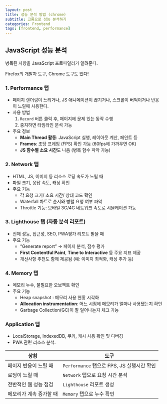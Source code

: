 ```yaml
---
layout: post
title: 성능 분석 방법 (chrome)
subtitle: 크롬으로 성능 분석하기
categories: Frontend
tags: [frontend, performance]
---
```


## JavaScript 성능 분석

병목된 사항을 JavaScript 프로파일러가 알려준다.

Firefox의 개발자 도구, Chrome 도구도 있다!

### 1. Performance 탭

- 페이지 렌더링이 느리거나, JS 애니메이션이 끊기거나, 스크롤이 버벅이거나 반응이 느릴때 사용한다.
- 사용 방법
  1. `Record` 버튼 클릭 후, 페이지에 문제 있는 동작 수행
  2. 중지하면 타임라인 분석 가능
- 주요 정보
  - **Main Thread 활동**: JavaScript 실행, 레이아웃 계산, 페인트 등
  - **Frames**: 초당 프레임 (FPS) 확인 가능 (60fps에 가까우면 OK)
  - **JS 함수별 소요 시간**도 나옴 (병목 함수 파악 가능)

### 2. Network 탭

- HTML, JS, 이미지 등 리소스 로딩 속도가 느릴 때
- 파일 크기, 응답 속도, 캐싱 확인
- 주요 기능
  - 각 요청 크기/ 소요 시간/ 상태 코드 확인
  - Waterfall 차트로 순서와 병렬 요청 여부 파악
  - Throttle 기능: 모바일 3G/4G 네트워크 속도로 시뮬레이션 가능

### 3. Lighthouse 탭 (자동 분석 리포트)

- 전체 성능, 접근성, SEO, PWA평가 리포트 받을 때
- 주요 기능
  - “Generate report” → 페이지 분석, 점수 평가
  - **First Contentful Paint**, **Time to Interactive** 등 주요 지표 제공
  - 개선사항 추천도 함께 제공됨 (예: 이미지 최적화, 캐싱 추가 등)

### 4. Memory 탭

- 메모리 누수, 불필요한 오브젝트 확인
- 주요 기능
  - Heap snapshot : 메모리 사용 현황 시각화
  - **Allocation instrumentation**: 어느 시점에 메모리가 얼마나 사용됐는지 확인
  - Garbage Collection(GC)이 잘 일어나는지 체크 가능

### Application 탭

- LocalStorage, IndexedDB, 쿠키, 캐시 사용 확인 및 디버깅
- PWA 관련 리소스 분석.

| 상황                    | 도구                                       |
| ----------------------- | ------------------------------------------ |
| 페이지 반응이 느릴 때   | `Performance` 탭으로 FPS, JS 실행시간 확인 |
| 로딩이 느릴 때          | `Network` 탭으로 요청 시간 분석            |
| 전반적인 웹 성능 점검   | `Lighthouse` 리포트 생성                   |
| 메모리가 계속 증가할 때 | `Memory` 탭으로 누수 확인                  |
